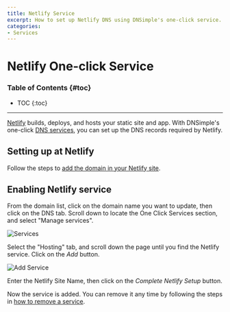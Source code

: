 ```yaml
---
title: Netlify Service
excerpt: How to set up Netlify DNS using DNSimple's one-click service.
categories:
- Services
---
```


# Netlify One-click Service

### Table of Contents {#toc}

* TOC
{:toc}

---

[Netlify](https://www.netlify.com/) builds, deploys, and hosts your static site and app. With DNSimple's one-click [DNS services](/categories/services/), you can set up the DNS records required by Netlify.


## Setting up at Netlify

Follow the steps to [add the domain in your Netlify site](https://docs.netlify.com/domains-https/custom-domains/).


## Enabling Netlify service

From the domain list, click on the domain name you want to update, then click on the DNS tab. Scroll down to locate the One Click Services section, and select "Manage services".

![Services](/files/services-dns-page-add.png)

Select the "Hosting" tab, and scroll down the page until you find the Netlify service. Click on the *Add* button.

![Add Service](/files/services-netlify.png)

Enter the Netlify Site Name, then click on the *Complete Netlify Setup* button.

Now the service is added. You can remove it any time by following the steps in [how to remove a service](/articles/services/#removing-services).
